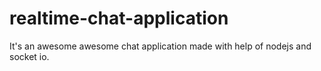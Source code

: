 # realtime-chat-application
It's an awesome awesome chat application made with help of nodejs and socket io.
